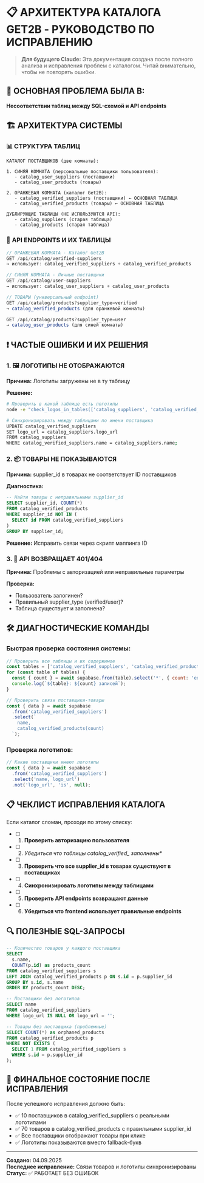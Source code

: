 # 📋 АРХИТЕКТУРА КАТАЛОГА GET2B - РУКОВОДСТВО ПО ИСПРАВЛЕНИЮ

> **Для будущего Claude:** Эта документация создана после полного анализа и исправления проблем с каталогом. Читай внимательно, чтобы не повторять ошибки.

## 🎯 ОСНОВНАЯ ПРОБЛЕМА БЫЛА В:
**Несоответствии таблиц между SQL-схемой и API endpoints**

## 🏗️ АРХИТЕКТУРА СИСТЕМЫ

### 📊 **СТРУКТУРА ТАБЛИЦ**
```
КАТАЛОГ ПОСТАВЩИКОВ (две комнаты):

1. СИНЯЯ КОМНАТА (персональные поставщики пользователя):
   - catalog_user_suppliers (поставщики)
   - catalog_user_products (товары)

2. ОРАНЖЕВАЯ КОМНАТА (каталог Get2B):
   - catalog_verified_suppliers (поставщики) ← ОСНОВНАЯ ТАБЛИЦА
   - catalog_verified_products (товары) ← ОСНОВНАЯ ТАБЛИЦА

ДУБЛИРУЮЩИЕ ТАБЛИЦЫ (НЕ ИСПОЛЬЗУЮТСЯ API):
   - catalog_suppliers (старая таблица) 
   - catalog_products (старая таблица)
```

### 🔗 **API ENDPOINTS И ИХ ТАБЛИЦЫ**

```javascript
// ОРАНЖЕВАЯ КОМНАТА - Каталог Get2B
GET /api/catalog/verified-suppliers 
→ использует: catalog_verified_suppliers + catalog_verified_products

// СИНЯЯ КОМНАТА - Личные поставщики  
GET /api/catalog/user-suppliers
→ использует: catalog_user_suppliers + catalog_user_products

// ТОВАРЫ (универсальный endpoint)
GET /api/catalog/products?supplier_type=verified
→ catalog_verified_products (для оранжевой комнаты)

GET /api/catalog/products?supplier_type=user  
→ catalog_user_products (для синей комнаты)
```

## ❗ **ЧАСТЫЕ ОШИБКИ И ИХ РЕШЕНИЯ**

### 1. 🖼️ **ЛОГОТИПЫ НЕ ОТОБРАЖАЮТСЯ**
**Причина:** Логотипы загружены не в ту таблицу

**Решение:**
```bash
# Проверить в какой таблице есть логотипы
node -e "check_logos_in_tables(['catalog_suppliers', 'catalog_verified_suppliers'])"

# Синхронизировать между таблицами по имени поставщика
UPDATE catalog_verified_suppliers 
SET logo_url = catalog_suppliers.logo_url 
FROM catalog_suppliers 
WHERE catalog_verified_suppliers.name = catalog_suppliers.name;
```

### 2. 📦 **ТОВАРЫ НЕ ПОКАЗЫВАЮТСЯ**
**Причина:** supplier_id в товарах не соответствует ID поставщиков

**Диагностика:**
```sql
-- Найти товары с неправильными supplier_id
SELECT supplier_id, COUNT(*) 
FROM catalog_verified_products 
WHERE supplier_id NOT IN (
  SELECT id FROM catalog_verified_suppliers
) 
GROUP BY supplier_id;
```

**Решение:** Исправить связи через скрипт маппинга ID

### 3. 🔄 **API ВОЗВРАЩАЕТ 401/404**
**Причина:** Проблемы с авторизацией или неправильные параметры

**Проверка:**
- Пользователь залогинен?
- Правильный supplier_type (verified/user)?
- Таблица существует и заполнена?

## 🛠️ **ДИАГНОСТИЧЕСКИЕ КОМАНДЫ**

### Быстрая проверка состояния системы:
```javascript
// Проверить все таблицы и их содержимое
const tables = ['catalog_verified_suppliers', 'catalog_verified_products'];
for (const table of tables) {
  const { count } = await supabase.from(table).select('*', { count: 'exact' });
  console.log(`${table}: ${count} записей`);
}

// Проверить связи поставщики-товары
const { data } = await supabase
  .from('catalog_verified_suppliers')
  .select(`
    name,
    catalog_verified_products(count)
  `);
```

### Проверка логотипов:
```javascript
// Какие поставщики имеют логотипы
const { data } = await supabase
  .from('catalog_verified_suppliers')
  .select('name, logo_url')
  .not('logo_url', 'is', null);
```

## 📋 **ЧЕКЛИСТ ИСПРАВЛЕНИЯ КАТАЛОГА**

Если каталог сломан, проходи по этому списку:

- [ ] 1. **Проверить авторизацию пользователя**
- [ ] 2. **Убедиться что таблицы catalog_verified_* заполнены**
- [ ] 3. **Проверить что все supplier_id в товарах существуют в поставщиках**  
- [ ] 4. **Синхронизировать логотипы между таблицами**
- [ ] 5. **Проверить API endpoints возвращают данные**
- [ ] 6. **Убедиться что frontend использует правильные endpoints**

## 🔍 **ПОЛЕЗНЫЕ SQL-ЗАПРОСЫ**

```sql
-- Количество товаров у каждого поставщика
SELECT 
  s.name,
  COUNT(p.id) as products_count
FROM catalog_verified_suppliers s
LEFT JOIN catalog_verified_products p ON s.id = p.supplier_id
GROUP BY s.id, s.name
ORDER BY products_count DESC;

-- Поставщики без логотипов
SELECT name 
FROM catalog_verified_suppliers 
WHERE logo_url IS NULL OR logo_url = '';

-- Товары без поставщика (проблемные)
SELECT COUNT(*) as orphaned_products
FROM catalog_verified_products p
WHERE NOT EXISTS (
  SELECT 1 FROM catalog_verified_suppliers s 
  WHERE s.id = p.supplier_id
);
```

## 🎉 **ФИНАЛЬНОЕ СОСТОЯНИЕ ПОСЛЕ ИСПРАВЛЕНИЯ**

После успешного исправления должно быть:
- ✅ 10 поставщиков в catalog_verified_suppliers с реальными логотипами
- ✅ 70 товаров в catalog_verified_products с правильными supplier_id  
- ✅ Все поставщики отображают товары при клике
- ✅ Логотипы показываются вместо fallback-букв

---
**Создано:** 04.09.2025  
**Последнее исправление:** Связи товаров и логотипы синхронизированы  
**Статус:** ✅ РАБОТАЕТ БЕЗ ОШИБОК